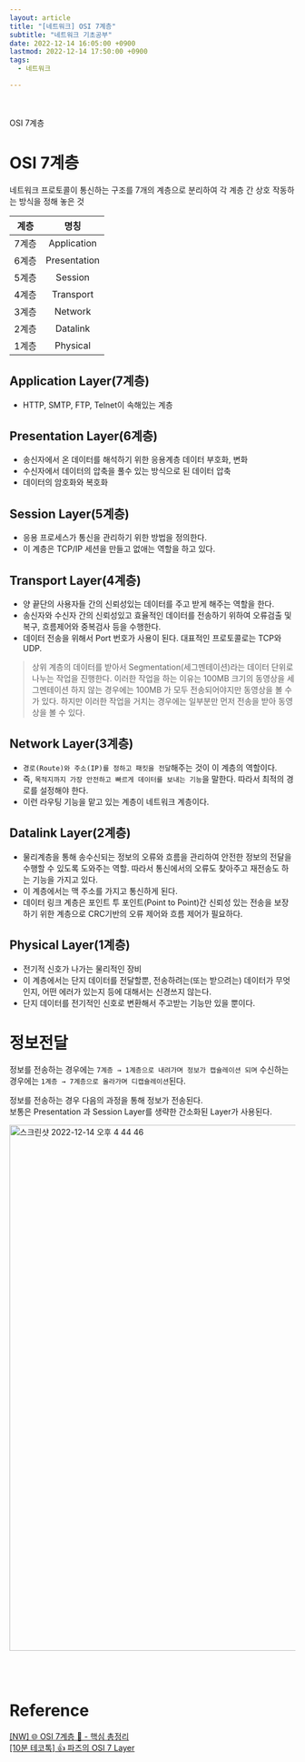 ```yaml
---
layout: article
title: "[네트워크] OSI 7계층"
subtitle: "네트워크 기초공부"
date: 2022-12-14 16:05:00 +0900
lastmod: 2022-12-14 17:50:00 +0900
tags: 
  - 네트워크

---
```

<br><br>
OSI 7계층

<!--more-->  
# OSI 7계층

네트워크 프로토콜이 통신하는 구조를 7개의 계층으로 분리하여 각 계층 간 상호 작동하는 방식을 정해 놓은 것

|계층|명칭|
|:--:|:--:|
|7계층|Application|
|6계층|Presentation|
|5계층|Session|
|4계층|Transport|
|3계층|Network|
|2계층|Datalink|
|1계층|Physical|


## Application Layer(7계층)

- HTTP, SMTP, FTP, Telnet이 속해있는 계층

## Presentation Layer(6계층)

- 송신자에서 온 데이터를 해석하기 위한 응용계층 데이터 부호화, 변화<br/>
- 수신자에서 데이터의 압축을 풀수 있는 방식으로 된 데이터 압축<br/>
- 데이터의 암호화와 복호화<br/>

## Session Layer(5계층)

- 응용 프로세스가 통신을 관리하기 위한 방법을 정의한다.<br/>
- 이 계층은 TCP/IP 세션을 만들고 없애는 역할을 하고 있다.

## Transport Layer(4계층)

- 양 끝단의 사용자들 간의 신뢰성있는 데이터를 주고 받게 해주는 역할을 한다.<br/>
- 송신자와 수신자 간의 신뢰성있고 효율적인 데이터를 전송하기 위하여 오류검출 및 복구, 흐름제어와 중복검사 등을 수행한다.<br/>
- 데이터 전송을 위해서 Port 번호가 사용이 된다. 대표적인 프로토콜로는 TCP와 UDP.<br/>

> 상위 계층의 데이터를 받아서 Segmentation(세그멘테이션)라는 데이터 단위로 나누는 작업을 진행한다. 이러한 작업을 하는 이유는 100MB 크기의 동영상을 세그멘테이션 하지 않는 경우에는 100MB 가 모두 전송되어야지만 동영상을 볼 수가 있다. 하지만 이러한 작업을 거치는 경우에는 일부분만 먼저 전송을 받아 동영상을 볼 수 있다.

## Network Layer(3계층)

- `경로(Route)와 주소(IP)를 정하고 패킷을 전달`해주는 것이 이 계층의 역할이다.<br/>
- 즉, `목적지까지 가장 안전하고 빠르게 데이터를 보내는 기능`을 말한다. 따라서 최적의 경로를 설정해야 한다.<br/>
- 이런 라우팅 기능을 맡고 있는 계층이 네트워크 계층이다.<br/>

## Datalink Layer(2계층)

- 물리계층을 통해 송수신되는 정보의 오류와 흐름을 관리하여 안전한 정보의 전달을 수행할 수 있도록 도와주는 역할. 따라서 통신에서의 오류도 찾아주고 재전송도 하는 기능을 가지고 있다.<br/>
- 이 계층에서는 맥 주소를 가지고 통신하게 된다.<br/>
- 데이터 링크 계층은 포인트 투 포인트(Point to Point)간 신뢰성 있는 전송을 보장하기 위한 계층으로 CRC기반의 오류 제어와 흐름 제어가 필요하다.<br/>

## Physical Layer(1계층)

- 전기적 신호가 나가는 물리적인 장비<br/>
- 이 계층에서는 단지 데이터를 전달할뿐, 전송하려는(또는 받으려는) 데이터가 무엇인지, 어떤 에러가 있는지 등에 대해서는 신경쓰지 않는다.<br/>
- 단지 데이터를 전기적인 신호로 변환해서 주고받는 기능만 있을 뿐이다.<br/>


# 정보전달

정보를 전송하는 경우에는 `7계층 → 1계층으로 내려가며 정보가 캡슐레이션 되며` 수신하는 경우에는 `1계층 → 7계층으로 올라가며 디캡슐레이션`된다.

정보를 전송하는 경우 다음의 과정을 통해 정보가 전송된다.<br/>
보통은 Presentation 과 Session Layer를 생략한 간소화된 Layer가 사용된다.

<img width="925" alt="스크린샷 2022-12-14 오후 4 44 46" src="https://user-images.githubusercontent.com/99805929/207537066-f34127c6-593a-40cf-b9ca-3b58004cb764.png"><br/>



<br/>
<br/>






# Reference

[[NW] 🌐 OSI 7계층 🗼 - 핵심 총정리](https://inpa.tistory.com/entry/WEB-%F0%9F%8C%90-OSI-7%EA%B3%84%EC%B8%B5-%EC%A0%95%EB%A6%AC#TCP/IP_4%EA%B3%84%EC%B8%B5)<br/>
[[10분 테코톡] 👍 파즈의 OSI 7 Layer](https://www.youtube.com/watch?v=Fl_PSiIwtEo&ab_channel=%EC%9A%B0%EC%95%84%ED%95%9CTech)<br/>

